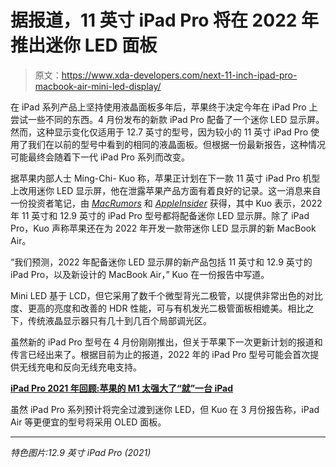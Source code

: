 # 据报道，11 英寸 iPad Pro 将在 2022 年推出迷你 LED 面板

> 原文：<https://www.xda-developers.com/next-11-inch-ipad-pro-macbook-air-mini-led-display/>

在 iPad 系列产品上坚持使用液晶面板多年后，苹果终于决定今年在 iPad Pro 上尝试一些不同的东西。4 月份发布的新款 iPad Pro 配备了一个迷你 LED 显示屏。然而，这种显示变化仅适用于 12.7 英寸的型号，因为较小的 11 英寸 iPad Pro 使用了我们在以前的型号中看到的相同的液晶面板。但根据一份最新报告，这种情况可能最终会随着下一代 iPad Pro 系列而改变。

据苹果内部人士 Ming-Chi- Kuo 称，苹果正计划在下一款 11 英寸 iPad Pro 机型上改用迷你 LED 显示屏，他在泄露苹果产品方面有着良好的记录。这一消息来自一份投资者笔记，由 *[MacRumors](https://www.macrumors.com/2021/07/09/kuo-2022-11-inch-ipad-pro-mini-led/)* 和 [*AppleInsider*](https://appleinsider.com/articles/21/07/09/mini-led-coming-to-11-inch-ipad-pro-in-2022-kuo-says) 获得，其中 Kuo 表示，2022 年 11 英寸和 12.9 英寸的 iPad Pro 型号都将配备迷你 LED 显示屏。除了 iPad Pro，Kuo 声称苹果还在为 2022 年开发一款带迷你 LED 显示屏的新 MacBook Air。

“我们预测，2022 年配备迷你 LED 显示屏的新产品包括 11 英寸和 12.9 英寸的 iPad Pro，以及新设计的 MacBook Air，” Kuo 在一份报告中写道。

Mini LED 基于 LCD，但它采用了数千个微型背光二极管，以提供非常出色的对比度、更高的亮度和改善的 HDR 性能，可与有机发光二极管面板相媲美。相比之下，传统液晶显示器只有几十到几百个局部调光区。

虽然新的 iPad Pro 型号在 4 月份刚刚推出，但关于苹果下一次更新计划的报道和传言已经出来了。根据目前为止的报道，2022 年的 iPad Pro 型号可能会首次提供无线充电和反向无线充电支持。

**[iPad Pro 2021 年回顾:苹果的 M1 太强大了“就”一台 iPad](https://www.xda-developers.com/ipad-pro-2021-review/)**

虽然 iPad Pro 系列预计将完全过渡到迷你 LED，但 Kuo 在 3 月份报告称，iPad Air 等更便宜的型号将采用 OLED 面板。

* * *

*特色图片:12.9 英寸 iPad Pro (2021)*